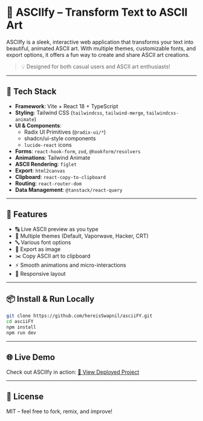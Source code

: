 # 🚀 ASCIIfy – Transform Text to ASCII Art

ASCIIfy is a sleek, interactive web application that transforms your text into beautiful, animated ASCII art. With multiple themes, customizable fonts, and export options, it offers a fun way to create and share ASCII art creations.

> 💡 Designed for both casual users and ASCII art enthusiasts!

---

## 🧰 Tech Stack

- **Framework**: Vite + React 18 + TypeScript  
- **Styling**: Tailwind CSS (`tailwindcss`, `tailwind-merge`, `tailwindcss-animate`)  
- **UI & Components**:  
  - Radix UI Primitives (`@radix-ui/*`)  
  - shadcn/ui-style components  
  - `lucide-react` icons  
- **Forms**: `react-hook-form`, `zod`, `@hookform/resolvers`  
- **Animations**: Tailwind Animate
- **ASCII Rendering**: `figlet`  
- **Export**: `html2canvas`  
- **Clipboard**: `react-copy-to-clipboard`  
- **Routing**: `react-router-dom`  
- **Data Management**: `@tanstack/react-query`

---

## 🎯 Features

- 🔠 Live ASCII preview as you type
- 🎨 Multiple themes (Default, Vaporwave, Hacker, CRT)
- 🔤 Various font options
- 💾 Export as image
- ✂️ Copy ASCII art to clipboard
- ⚡ Smooth animations and micro-interactions
- 📱 Responsive layout

---

## 📦 Install & Run Locally

```bash
git clone https://github.com/hereisSwapnil/asciiFY.git
cd asciiFY
npm install
npm run dev
```

---

## 🌐 Live Demo

Check out ASCIIfy in action: [🔗 View Deployed Project](https://asciify.swapnilsingh.xyz/)

---

## 📜 License

MIT – feel free to fork, remix, and improve!